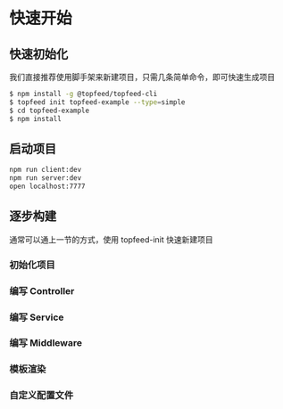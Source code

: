 # 快速开始

## 快速初始化

我们直接推荐使用脚手架来新建项目，只需几条简单命令，即可快速生成项目

```bash
$ npm install -g @topfeed/topfeed-cli
$ topfeed init topfeed-example --type=simple
$ cd topfeed-example
$ npm install
```

## 启动项目

```bash
npm run client:dev
npm run server:dev
open localhost:7777
```

## 逐步构建

通常可以通上一节的方式，使用 topfeed-init 快速新建项目

### 初始化项目

### 编写 Controller

### 编写 Service

### 编写 Middleware

### 模板渲染

### 自定义配置文件
